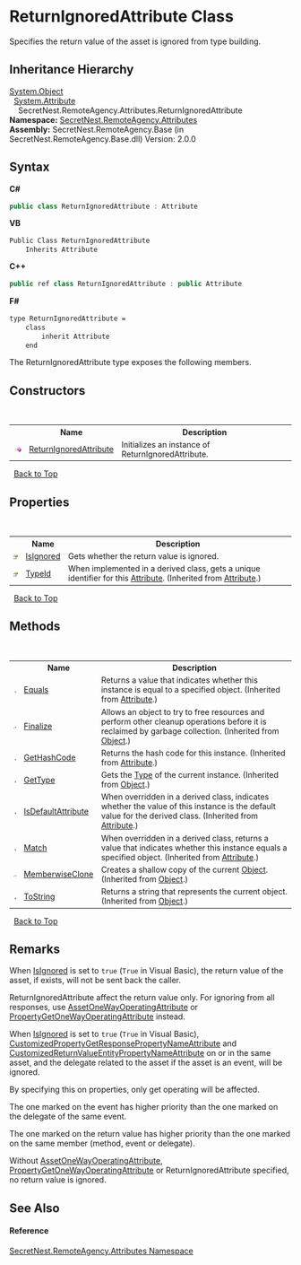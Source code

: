 # ReturnIgnoredAttribute Class
 

Specifies the return value of the asset is ignored from type building.


## Inheritance Hierarchy
<a href="https://docs.microsoft.com/dotnet/api/system.object" target="_blank">System.Object</a><br />&nbsp;&nbsp;<a href="https://docs.microsoft.com/dotnet/api/system.attribute" target="_blank">System.Attribute</a><br />&nbsp;&nbsp;&nbsp;&nbsp;SecretNest.RemoteAgency.Attributes.ReturnIgnoredAttribute<br />
**Namespace:**&nbsp;<a href="N_SecretNest_RemoteAgency_Attributes">SecretNest.RemoteAgency.Attributes</a><br />**Assembly:**&nbsp;SecretNest.RemoteAgency.Base (in SecretNest.RemoteAgency.Base.dll) Version: 2.0.0

## Syntax

**C#**<br />
``` C#
public class ReturnIgnoredAttribute : Attribute
```

**VB**<br />
``` VB
Public Class ReturnIgnoredAttribute
	Inherits Attribute
```

**C++**<br />
``` C++
public ref class ReturnIgnoredAttribute : public Attribute
```

**F#**<br />
``` F#
type ReturnIgnoredAttribute =  
    class
        inherit Attribute
    end
```

The ReturnIgnoredAttribute type exposes the following members.


## Constructors
&nbsp;<table><tr><th></th><th>Name</th><th>Description</th></tr><tr><td>![Public method](media/pubmethod.gif "Public method")</td><td><a href="M_SecretNest_RemoteAgency_Attributes_ReturnIgnoredAttribute__ctor">ReturnIgnoredAttribute</a></td><td>
Initializes an instance of ReturnIgnoredAttribute.</td></tr></table>&nbsp;
<a href="#returnignoredattribute-class">Back to Top</a>

## Properties
&nbsp;<table><tr><th></th><th>Name</th><th>Description</th></tr><tr><td>![Public property](media/pubproperty.gif "Public property")</td><td><a href="P_SecretNest_RemoteAgency_Attributes_ReturnIgnoredAttribute_IsIgnored">IsIgnored</a></td><td>
Gets whether the return value is ignored.</td></tr><tr><td>![Public property](media/pubproperty.gif "Public property")</td><td><a href="https://docs.microsoft.com/dotnet/api/system.attribute.typeid#System_Attribute_TypeId" target="_blank">TypeId</a></td><td>
When implemented in a derived class, gets a unique identifier for this <a href="https://docs.microsoft.com/dotnet/api/system.attribute" target="_blank">Attribute</a>.
 (Inherited from <a href="https://docs.microsoft.com/dotnet/api/system.attribute" target="_blank">Attribute</a>.)</td></tr></table>&nbsp;
<a href="#returnignoredattribute-class">Back to Top</a>

## Methods
&nbsp;<table><tr><th></th><th>Name</th><th>Description</th></tr><tr><td>![Public method](media/pubmethod.gif "Public method")</td><td><a href="https://docs.microsoft.com/dotnet/api/system.attribute.equals#System_Attribute_Equals_System_Object_" target="_blank">Equals</a></td><td>
Returns a value that indicates whether this instance is equal to a specified object.
 (Inherited from <a href="https://docs.microsoft.com/dotnet/api/system.attribute" target="_blank">Attribute</a>.)</td></tr><tr><td>![Protected method](media/protmethod.gif "Protected method")</td><td><a href="https://docs.microsoft.com/dotnet/api/system.object.finalize#System_Object_Finalize" target="_blank">Finalize</a></td><td>
Allows an object to try to free resources and perform other cleanup operations before it is reclaimed by garbage collection.
 (Inherited from <a href="https://docs.microsoft.com/dotnet/api/system.object" target="_blank">Object</a>.)</td></tr><tr><td>![Public method](media/pubmethod.gif "Public method")</td><td><a href="https://docs.microsoft.com/dotnet/api/system.attribute.gethashcode#System_Attribute_GetHashCode" target="_blank">GetHashCode</a></td><td>
Returns the hash code for this instance.
 (Inherited from <a href="https://docs.microsoft.com/dotnet/api/system.attribute" target="_blank">Attribute</a>.)</td></tr><tr><td>![Public method](media/pubmethod.gif "Public method")</td><td><a href="https://docs.microsoft.com/dotnet/api/system.object.gettype#System_Object_GetType" target="_blank">GetType</a></td><td>
Gets the <a href="https://docs.microsoft.com/dotnet/api/system.type" target="_blank">Type</a> of the current instance.
 (Inherited from <a href="https://docs.microsoft.com/dotnet/api/system.object" target="_blank">Object</a>.)</td></tr><tr><td>![Public method](media/pubmethod.gif "Public method")</td><td><a href="https://docs.microsoft.com/dotnet/api/system.attribute.isdefaultattribute#System_Attribute_IsDefaultAttribute" target="_blank">IsDefaultAttribute</a></td><td>
When overridden in a derived class, indicates whether the value of this instance is the default value for the derived class.
 (Inherited from <a href="https://docs.microsoft.com/dotnet/api/system.attribute" target="_blank">Attribute</a>.)</td></tr><tr><td>![Public method](media/pubmethod.gif "Public method")</td><td><a href="https://docs.microsoft.com/dotnet/api/system.attribute.match#System_Attribute_Match_System_Object_" target="_blank">Match</a></td><td>
When overridden in a derived class, returns a value that indicates whether this instance equals a specified object.
 (Inherited from <a href="https://docs.microsoft.com/dotnet/api/system.attribute" target="_blank">Attribute</a>.)</td></tr><tr><td>![Protected method](media/protmethod.gif "Protected method")</td><td><a href="https://docs.microsoft.com/dotnet/api/system.object.memberwiseclone#System_Object_MemberwiseClone" target="_blank">MemberwiseClone</a></td><td>
Creates a shallow copy of the current <a href="https://docs.microsoft.com/dotnet/api/system.object" target="_blank">Object</a>.
 (Inherited from <a href="https://docs.microsoft.com/dotnet/api/system.object" target="_blank">Object</a>.)</td></tr><tr><td>![Public method](media/pubmethod.gif "Public method")</td><td><a href="https://docs.microsoft.com/dotnet/api/system.object.tostring#System_Object_ToString" target="_blank">ToString</a></td><td>
Returns a string that represents the current object.
 (Inherited from <a href="https://docs.microsoft.com/dotnet/api/system.object" target="_blank">Object</a>.)</td></tr></table>&nbsp;
<a href="#returnignoredattribute-class">Back to Top</a>

## Remarks

When <a href="P_SecretNest_RemoteAgency_Attributes_ReturnIgnoredAttribute_IsIgnored">IsIgnored</a> is set to `true` (`True` in Visual Basic), the return value of the asset, if exists, will not be sent back the caller.

ReturnIgnoredAttribute affect the return value only. For ignoring from all responses, use <a href="T_SecretNest_RemoteAgency_Attributes_AssetOneWayOperatingAttribute">AssetOneWayOperatingAttribute</a> or <a href="T_SecretNest_RemoteAgency_Attributes_PropertyGetOneWayOperatingAttribute">PropertyGetOneWayOperatingAttribute</a> instead.

When <a href="P_SecretNest_RemoteAgency_Attributes_ReturnIgnoredAttribute_IsIgnored">IsIgnored</a> is set to `true` (`True` in Visual Basic), <a href="T_SecretNest_RemoteAgency_Attributes_CustomizedPropertyGetResponsePropertyNameAttribute">CustomizedPropertyGetResponsePropertyNameAttribute</a> and <a href="T_SecretNest_RemoteAgency_Attributes_CustomizedReturnValueEntityPropertyNameAttribute">CustomizedReturnValueEntityPropertyNameAttribute</a> on or in the same asset, and the delegate related to the asset if the asset is an event, will be ignored.

By specifying this on properties, only get operating will be affected.

The one marked on the event has higher priority than the one marked on the delegate of the same event.

The one marked on the return value has higher priority than the one marked on the same member (method, event or delegate).

Without <a href="T_SecretNest_RemoteAgency_Attributes_AssetOneWayOperatingAttribute">AssetOneWayOperatingAttribute</a>, <a href="T_SecretNest_RemoteAgency_Attributes_PropertyGetOneWayOperatingAttribute">PropertyGetOneWayOperatingAttribute</a> or ReturnIgnoredAttribute specified, no return value is ignored.


## See Also


#### Reference
<a href="N_SecretNest_RemoteAgency_Attributes">SecretNest.RemoteAgency.Attributes Namespace</a><br />